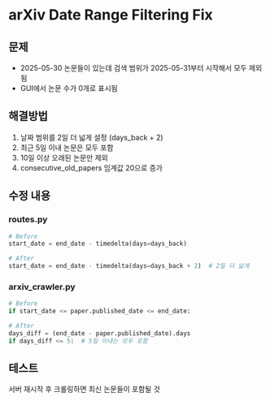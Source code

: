 # arXiv Date Range Filtering Fix

## 문제
- 2025-05-30 논문들이 있는데 검색 범위가 2025-05-31부터 시작해서 모두 제외됨
- GUI에서 논문 수가 0개로 표시됨

## 해결방법
1. 날짜 범위를 2일 더 넓게 설정 (days_back + 2)
2. 최근 5일 이내 논문은 모두 포함
3. 10일 이상 오래된 논문만 제외
4. consecutive_old_papers 임계값 20으로 증가

## 수정 내용
### routes.py
```python
# Before
start_date = end_date - timedelta(days=days_back)

# After
start_date = end_date - timedelta(days=days_back + 2)  # 2일 더 넓게
```

### arxiv_crawler.py  
```python
# Before
if start_date <= paper.published_date <= end_date:

# After
days_diff = (end_date - paper.published_date).days
if days_diff <= 5:  # 5일 이내는 모두 포함
```

## 테스트
서버 재시작 후 크롤링하면 최신 논문들이 포함될 것
